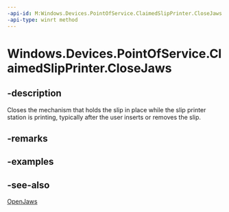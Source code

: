 ```yaml
---
-api-id: M:Windows.Devices.PointOfService.ClaimedSlipPrinter.CloseJaws
-api-type: winrt method
---
```


<!-- Method syntax
public void CloseJaws()
-->

# Windows.Devices.PointOfService.ClaimedSlipPrinter.CloseJaws

## -description
Closes the mechanism that holds the slip in place while the slip printer station is printing, typically after the user inserts or removes the slip.

## -remarks

## -examples

## -see-also
[OpenJaws](claimedslipprinter_openjaws.md)